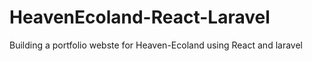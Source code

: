 # HeavenEcoland-React-Laravel
Building a portfolio webste for Heaven-Ecoland using React and laravel
